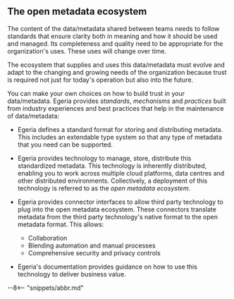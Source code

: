 <!-- SPDX-License-Identifier: CC-BY-4.0 -->
<!-- Copyright Contributors to the ODPi Egeria project 2020. -->


## The open metadata ecosystem

The content of the data/metadata shared between teams needs to follow standards that ensure clarity both in meaning and how it should be used and managed.  Its completeness and quality need to be appropriate for the organization's uses.  These uses will change over time.

The ecosystem that supplies and uses this data/metadata must evolve and adapt to the changing and growing needs of the organization because trust is required not just for today's operation but also into the future.

You can make your own choices on how to build trust in your data/metadata.  Egeria provides *standards*, *mechanisms* and *practices* built from industry experiences and best practices that help in the maintenance of data/metadata:

* Egeria defines a standard format for storing and distributing metadata.  This includes an extendable type system so that any type of metadata that you need can be supported.

* Egeria provides technology to manage, store, distribute this standardized metadata.  This technology is inherently distributed, enabling you to work across multiple cloud platforms, data centres and other distributed environments. Collectively, a deployment of this technology is referred to as the *open metadata ecosystem*.

* Egeria provides connector interfaces to allow third party technology to plug into the open metadata ecosystem.  These connectors translate metadata from the third party technology's native format to the open metadata format.  This allows:
  
    * Collaboration
    * Blending automation and manual processes
    * Comprehensive security and privacy controls

* Egeria's documentation provides guidance on how to use this technology to deliver business value.

--8<-- "snippets/abbr.md"
